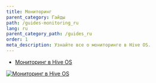 ```yaml
---
title: Мониторинг
parent_category: Гайды
path: /guides-monitoring_ru
lang: ru
parent_category_path: /guides_ru
order: 1
meta_description: Узнайте все о мониторинге в Hive OS.
---
```


- <a href="https://www.youtube.com/watch?v=PIONb1OMEvY">Мониторинг в Hive OS</a>

<a href="http://www.youtube.com/watch?feature=player_embedded&v=PIONb1OMEvY
" target="_blank"><img src="http://img.youtube.com/vi/PIONb1OMEvY/0.jpg"
alt="Мониторинг в Hive OS"></a>
